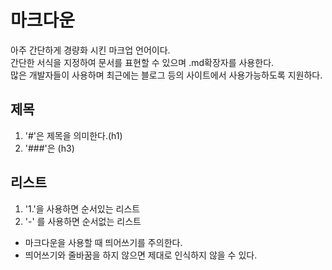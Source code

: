 # 마크다운

아주 간단하게 경량화 시킨 마크업 언어이다.  
간단한 서식을 지정하여 문서를 표현할 수 있으며
.md확장자를 사용한다.  
많은 개발자들이 사용하며 최근에는 블로그 등의
사이트에서 사용가능하도록 지원하다.

## 제목

1. '#'은 제목을 의미한다.(h1)
2. '###'은 (h3)

## 리스트

1. '1.'을 사용하면 순서있는 리스트
2. '-' 를 사용하면 순서없는 리스트

- 마크다운을 사용할 때 띄어쓰기를 주의한다.
- 띄어쓰기와 줄바꿈을 하지 않으면 제대로 인식하지
  않을 수 있다.
